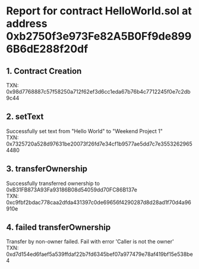 # Report for contract HelloWorld.sol at address 0xb2750f3e973Fe82A5B0Ff9de8996B6dE288f20df

## 1. Contract Creation
TXN: 0x98d7768887c57f58250a712f62ef3d6cc1eda67b76b4c7712245f0e7c2db9c44

## 2. setText
Successfully set text from "Hello World" to "Weekend Project 1"
<br>
TXN: 0x7325720a528d97631be20073f26fd7e34cf1b9577ae5dd7c7e35532629654480

## 3. transferOwnership
Successfully transferred ownership to 0xB31FB873A93Fa93186B08d54059dd70FC86B137e
<br>
TXN: 0xc9fbf2bdac778caa2dfda431397c0de69656f4290287d8d28ad1f70d4a96910e

## 4. failed transferOwnership
Transfer by non-owner failed.
Fail with error 'Caller is not the owner'
<br>
TXN: 0xd7d154ed6faef5a539ffdaf22b7fd6345bef07a977479e78af419bf15e538be4